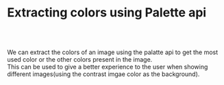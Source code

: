<h1><b>Extracting colors using Palette api</b></h1>
<br>
<br>

We can extract the colors of an image using the palatte api to get the most used color or the other colors present in the image.<br>
This can be used to give a better experience to the user when showing different images(using the contrast imgae color as the background).
